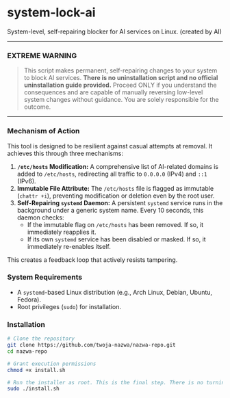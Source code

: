 # system-lock-ai

System-level, self-repairing blocker for AI services on Linux. (created by AI)

---

### **EXTREME WARNING**

> This script makes permanent, self-repairing changes to your system to block AI services. **There is no uninstallation script and no official uninstallation guide provided.** Proceed ONLY if you understand the consequences and are capable of manually reversing low-level system changes without guidance. You are solely responsible for the outcome.

---

### Mechanism of Action

This tool is designed to be resilient against casual attempts at removal. It achieves this through three mechanisms:

1.  **`/etc/hosts` Modification:** A comprehensive list of AI-related domains is added to `/etc/hosts`, redirecting all traffic to `0.0.0.0` (IPv4) and `::1` (IPv6).
2.  **Immutable File Attribute:** The `/etc/hosts` file is flagged as immutable (`chattr +i`), preventing modification or deletion even by the root user.
3.  **Self-Repairing `systemd` Daemon:** A persistent `systemd` service runs in the background under a generic system name. Every 10 seconds, this daemon checks:
    *   If the immutable flag on `/etc/hosts` has been removed. If so, it immediately reapplies it.
    *   If its own `systemd` service has been disabled or masked. If so, it immediately re-enables itself.

This creates a feedback loop that actively resists tampering.

### System Requirements

*   A `systemd`-based Linux distribution (e.g., Arch Linux, Debian, Ubuntu, Fedora).
*   Root privileges (`sudo`) for installation.

### Installation

```bash
# Clone the repository
git clone https://github.com/twoja-nazwa/nazwa-repo.git
cd nazwa-repo

# Grant execution permissions
chmod +x install.sh

# Run the installer as root. This is the final step. There is no turning back.
sudo ./install.sh

